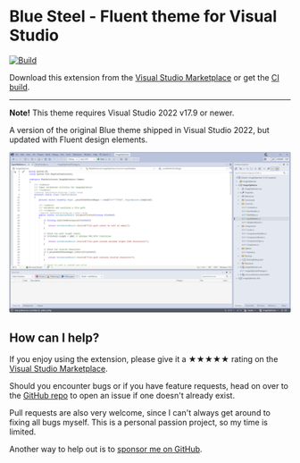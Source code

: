 [marketplace]: https://marketplace.visualstudio.com/items?itemName=MadsKristensen.BlueSteel
[vsixgallery]: http://vsixgallery.com/extension/BlueSteel.e1e706e2-05d3-4da9-8754-652cd8ab65f4/
[repo]:https://github.com/madskristensen/BlueSteel

# Blue Steel - Fluent theme for Visual Studio

[![Build](https://github.com/madskristensen/BlueSteel/actions/workflows/build.yaml/badge.svg)](https://github.com/madskristensen/BlueSteel/actions/workflows/build.yaml)

Download this extension from the [Visual Studio Marketplace][marketplace]
or get the [CI build][vsixgallery].

----------------------------------------

**Note!** This theme requires Visual Studio 2022 v17.9 or newer.

A version of the original Blue theme shipped in Visual Studio 2022, but updated with Fluent design elements.

![Screenshot](art/screenshot.png)

## How can I help?
If you enjoy using the extension, please give it a ★★★★★ rating on the [Visual Studio Marketplace][marketplace].

Should you encounter bugs or if you have feature requests, head on over to the [GitHub repo][repo] to open an issue if one doesn't already exist.

Pull requests are also very welcome, since I can't always get around to fixing all bugs myself. This is a personal passion project, so my time is limited.

Another way to help out is to [sponsor me on GitHub](https://github.com/sponsors/madskristensen).